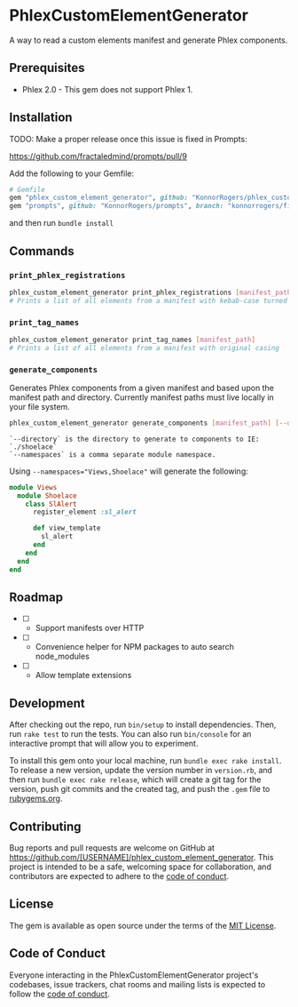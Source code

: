 # PhlexCustomElementGenerator

A way to read a custom elements manifest and generate Phlex components.

## Prerequisites

- Phlex 2.0 - This gem does not support Phlex 1.

## Installation

TODO: Make a proper release once this issue is fixed in Prompts:

<https://github.com/fractaledmind/prompts/pull/9>

Add the following to your Gemfile:

```rb
# Gemfile
gem "phlex_custom_element_generator", github: "KonnorRogers/phlex_custom_element_generator"
gem "prompts", github: "KonnorRogers/prompts", branch: "konnorrogers/fix-fmt-calls"
```

and then run `bundle install`

## Commands

### `print_phlex_registrations`

```bash
phlex_custom_element_generator print_phlex_registrations [manifest_path]
# Prints a list of all elements from a manifest with kebab-case turned into snake case IE: `sl-alert` -> `sl_alert`
```

### `print_tag_names`

```bash
phlex_custom_element_generator print_tag_names [manifest_path]
# Prints a list of all elements from a manifest with original casing
```

### `generate_components`

Generates Phlex components from a given manifest and based upon the manifest path and directory. Currently manifest paths must live locally in your file system.

```bash
phlex_custom_element_generator generate_components [manifest_path] [--directory=""] [--namespaces=""]
```

```
`--directory` is the directory to generate to components to IE: `./shoelace`
`--namespaces` is a comma separate module namespace.
```

Using `--namespaces="Views,Shoelace"` will generate the following:

```rb
module Views
  module Shoelace
    class SlAlert
      register_element :sl_alert

      def view_template
        sl_alert
      end
    end
  end
end
```

## Roadmap

- [ ] - Support manifests over HTTP
- [ ] - Convenience helper for NPM packages to auto search node_modules
- [ ] - Allow template extensions

## Development

After checking out the repo, run `bin/setup` to install dependencies. Then, run `rake test` to run the tests. You can also run `bin/console` for an interactive prompt that will allow you to experiment.

To install this gem onto your local machine, run `bundle exec rake install`. To release a new version, update the version number in `version.rb`, and then run `bundle exec rake release`, which will create a git tag for the version, push git commits and the created tag, and push the `.gem` file to [rubygems.org](https://rubygems.org).

## Contributing

Bug reports and pull requests are welcome on GitHub at https://github.com/[USERNAME]/phlex_custom_element_generator. This project is intended to be a safe, welcoming space for collaboration, and contributors are expected to adhere to the [code of conduct](https://github.com/[USERNAME]/phlex_custom_element_generator/blob/main/CODE_OF_CONDUCT.md).

## License

The gem is available as open source under the terms of the [MIT License](https://opensource.org/licenses/MIT).

## Code of Conduct

Everyone interacting in the PhlexCustomElementGenerator project's codebases, issue trackers, chat rooms and mailing lists is expected to follow the [code of conduct](https://github.com/[USERNAME]/phlex_custom_element_generator/blob/main/CODE_OF_CONDUCT.md).

